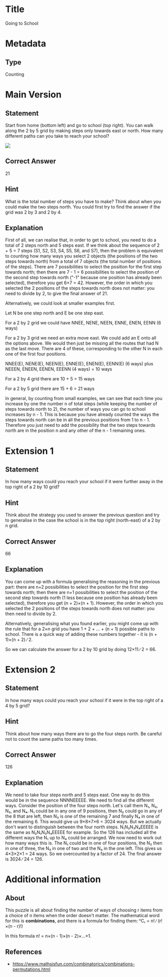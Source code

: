 # Title

Going to School

# Metadata

## Type

Counting 

# Main Version

## Statement

Start from home (bottom left) and go to school (top right). You can walk along the 2 by 5 grid by making steps only towards east or north. How many different paths can you take to reach your school?

![](Going%20to%20School_images/image_0.png)

## Correct Answer

21

## Hint

What is the total number of steps you have to make? Think about when you could make the two steps north.
You could first try to find the answer if the grid was 2 by 3 and 2 by 4.

## Explanation

First of all, we can realise that, in order to get to school, you need to do a total of 2 steps north and 5 steps east. If we think about the sequence of 2 + 5 = 7 steps (S1, S2, S3, S4, S5, S6, and S7), then the problem is equivalent to counting how many ways you select 2 objects (the positions of the two steps towards north) from a total of 7 objects (the total number of positions of the steps). There are 7 possibilities to select the position for the first step towards north; then there are 7 - 1 = 6 possibilities to select the position of the second step towards north ("-1" because one position has already been selected), therefore you get 6×7 = 42. However, the order in which you selected the 2 positions of the steps towards north does not matter: you need to divide by 2, to give the final answer of 21.

Alternatively, we could look at smaller examples first.

Let N be one step north and E be one step east. 

For a 2 by 2 grid we could have NNEE, NENE, NEEN, ENNE, ENEN, EENN  (6 ways)

For a 2 by 3 grid we need an extra move east. We could add an E onto all the options above. We would then just be missing all the routes that had N as the last move. There are 4 of these, corresponding to the other N in each one of the first four positions.

NNEE(E), NENE(E), NEEN(E), ENNE(E), ENEN(E), EENN(E) (6 ways) plus NEEEN, ENEEN, EENEN, EEENN (4 ways) = 10 ways

For a 2 by 4 grid there are 10 + 5 = 15 ways

For a 2 by 5 grid there are 15 + 6 = 21 ways

In general, by counting from small examples, we can see that each time you increase by one the number n of total steps (while keeping the number of steps towards north to 2), the number of ways you can go to school increases by n - 1. This is because you have already counted the ways the steps towards north can be in all the previous positions from 1 to n - 1. Therefore you just need to add the possibility that the two steps towards north are in the position n and any other of the n - 1 remaining ones. 

# Extension 1

## Statement

In how many ways could you reach your school if it were further away in the top right of a 2 by 10 grid? 

## Hint

Think about the strategy you used to answer the previous question and try to generalise in the case the school is in the top right (north-east) of a 2 by n grid. 

## Correct Answer

66

## Explanation

You can come up with a formula generalising the reasoning in the previous part: there are n+2 possibilities to select the position for the first step towards north; then there are n+1 possibilities to select the position of the second step towards north (1 less because one position has already been selected), therefore you get (n + 2)×(n + 1). However, the order in which you selected the 2 positions of the steps towards north does not matter: you then need to divide by 2.

Alternatively, generalising what you found earlier, you might come up with the rule that for a 2×n grid you have 1 + 2 + ... + (n + 1) possible paths to school. There is a quick way of adding these numbers together - it is (n + 1)×(n + 2) ∕ 2. 

So we can calculate the answer for a 2 by 10 grid by doing 12×11 ∕ 2 = 66. 

# Extension 2

## Statement

In how many ways could you reach your school if it were in the top right of a 4 by 5 grid? 

## Hint

Think about how many ways there are to go the four steps north. Be careful not to count the same paths too many times.

## Correct Answer

126

## Explanation

We need to take four steps north and 5 steps east. One way to do this would be in the sequence NNNNEEEEE. We need to find all the different ways. Consider the position of the four steps north. Let's call them N₁, N₂, N₃, and N₄. N₁ could be in any one of 9 positions, then N₂ could go in any of the 8 that are left, then N₃ is one of the remaining 7 and finally N₄ in one of the remaining 6. This would give us 9×8×7×6 = 3024 ways. But we actually don't want to distinguish between the four north steps. N₁N₂N₃N₄EEEEE is the same as N₂N₁N₃N₄EEEEE for example. So the 126 has included all the different ways the N₁ up to N₄ could be arranged. We now need to work out how many ways this is. The N₁ could be in one of four positions, the N₂ then in one of three, the N₃ in one of two and the N₄ in the one left. This gives us 4×3×2×1 = 24 ways. So we overcounted by a factor of 24. The final answer is 3024 ∕ 24 = 126. 

# Additional information

## About

This puzzle is all about finding the number of ways of choosing r items from a choice of n items when the order doesn't matter. The mathematical word for this is **combinations**, and there is a formula for finding them: ⁿCᵣ = n! ∕ (r!×(n - r)!)

In this formula n! = n×(n - 1)×(n - 2)×...×1.

## References

* https://www.mathsisfun.com/combinatorics/combinations-permutations.html

